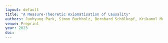 ```yaml
---
layout: default
title: "A Measure-Theoretic Axiomatisation of Causality"
authors: Junhyung Park, Simon Buchholz, Bernhard Schölkopf, Krikamol Muandet
venue: Preprint
year: 2023
doi: 
---
```

